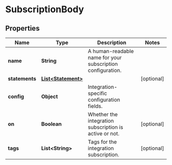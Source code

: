 
# SubscriptionBody

## Properties
Name | Type | Description | Notes
------------ | ------------- | ------------- | -------------
**name** | **String** | A human-readable name for your subscription configuration. | 
**statements** | [**List&lt;Statement&gt;**](Statement.md) |  |  [optional]
**config** | **Object** | Integration-specific configuration fields. | 
**on** | **Boolean** | Whether the integration subscription is active or not. |  [optional]
**tags** | **List&lt;String&gt;** | Tags for the integration subscription. |  [optional]



